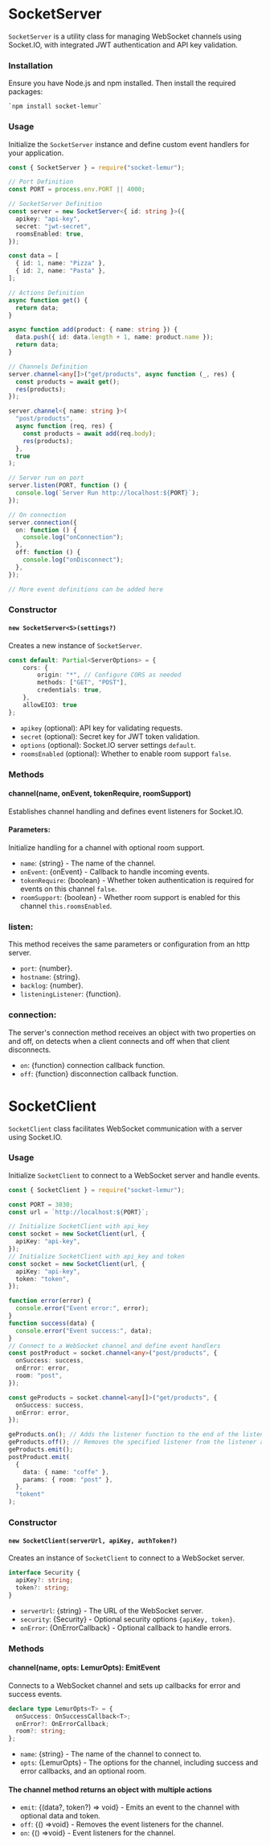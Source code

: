# SocketServer

`SocketServer` is a utility class for managing WebSocket channels using Socket.IO, with integrated JWT authentication and API key validation.

### Installation

Ensure you have Node.js and npm installed. Then install the required packages:

    `npm install socket-lemur`

### Usage

Initialize the `SocketServer` instance and define custom event handlers for your application.

```typescript
const { SocketServer } = require("socket-lemur");

// Port Definition
const PORT = process.env.PORT || 4000;

// SocketServer Definition
const server = new SocketServer<{ id: string }>({
  apikey: "api-key",
  secret: "jwt-secret",
  roomsEnabled: true,
});

const data = [
  { id: 1, name: "Pizza" },
  { id: 2, name: "Pasta" },
];

// Actions Definition
async function get() {
  return data;
}

async function add(product: { name: string }) {
  data.push({ id: data.length + 1, name: product.name });
  return data;
}

// Channels Definition
server.channel<any[]>("get/products", async function (_, res) {
  const products = await get();
  res(products);
});

server.channel<{ name: string }>(
  "post/products",
  async function (req, res) {
    const products = await add(req.body);
    res(products);
  },
  true
);

// Server run on port
server.listen(PORT, function () {
  console.log(`Server Run http://localhost:${PORT}`);
});

// On connection
server.connection({
  on: function () {
    console.log("onConnection");
  },
  off: function () {
    console.log("onDisconnect");
  },
});

// More event definitions can be added here
```

### Constructor

#### `new SocketServer<S>(settings?)`

Creates a new instance of `SocketServer`.

```typescript
const default: Partial<ServerOptions> = {
    cors: {
        origin: "*", // Configure CORS as needed
        methods: ["GET", "POST"],
        credentials: true,
    },
    allowEIO3: true
};
```

- `apikey` (optional): API key for validating requests.
- `secret` (optional): Secret key for JWT token validation.
- `options` (optional): Socket.IO server settings `default`.
- `roomsEnabled` (optional): Whether to enable room support `false`.

### Methods

#### channel<T>(name, onEvent, tokenRequire, roomSupport)

Establishes channel handling and defines event listeners for Socket.IO.

#### Parameters:

Initialize handling for a channel with optional room support.

- `name`: {string} - The name of the channel.
- `onEvent`: {onEvent} - Callback to handle incoming events.
- `tokenRequire`: {boolean} - Whether token authentication is required for events on this channel `false`.
- `roomSupport`: {boolean} - Whether room support is enabled for this channel `this.roomsEnabled`.

### listen:

This method receives the same parameters or configuration from an http server.

- `port`: {number}.
- `hostname`: {string}.
- `backlog`: {number}.
- `listeningListener`: {function}.

### connection:

The server's connection method receives an object with two properties on and off, on detects when a client connects and off when that client disconnects.

- `on`: {function} connection callback function.
- `off`: {function} disconnection callback function.

# SocketClient

`SocketClient` class facilitates WebSocket communication with a server using Socket.IO.

### Usage

Initialize `SocketClient` to connect to a WebSocket server and handle events.

```typescript
const { SocketClient } = require("socket-lemur");

const PORT = 3030;
const url = `http://localhost:${PORT}`;

// Initialize SocketClient with api_key
const socket = new SocketClient(url, {
  apiKey: "api-key",
});
// Initialize SocketClient with api_key and token
const socket = new SocketClient(url, {
  apiKey: "api-key",
  token: "token",
});

function error(error) {
  console.error("Event error:", error);
}
function success(data) {
  console.error("Event success:", data);
}
// Connect to a WebSocket channel and define event handlers
const postProduct = socket.channel<any>("post/products", {
  onSuccess: success,
  onError: error,
  room: "post",
});

const geProducts = socket.channel<any[]>("get/products", {
  onSuccess: success,
  onError: error,
});

geProducts.on(); // Adds the listener function to the end of the listeners array for the event named eventName.
geProducts.off(); // Removes the specified listener from the listener array for the event named eventName.
geProducts.emit();
postProduct.emit(
  {
    data: { name: "coffe" },
    params: { room: "post" },
  },
  "tokent"
);
```

### Constructor

#### `new SocketClient(serverUrl, apiKey, authToken?)`

Creates an instance of `SocketClient` to connect to a WebSocket server.

```typescript
interface Security {
  apiKey?: string;
  token?: string;
}
```

- `serverUrl`: {string} - The URL of the WebSocket server.
- `security`: {Security} - Optional security options `{apiKey, token}`.
- `onError`: {OnErrorCallback} - Optional callback to handle errors.

### Methods

#### channel<T>(name, opts: LemurOpts<T>): EmitEvent

Connects to a WebSocket channel and sets up callbacks for error and success events.

```typescript
declare type LemurOpts<T> = {
  onSuccess: OnSuccessCallback<T>;
  onError?: OnErrorCallback;
  room?: string;
};
```

- `name`: {string} - The name of the channel to connect to.
- `opts`: {LemurOpts} - The options for the channel, including success and error callbacks, and an optional room.

#### The channel method returns an object with multiple actions

- `emit`: {(data?, token?) => void} - Emits an event to the channel with optional data and token.
- `off`: {() =>void} - Removes the event listeners for the channel.
- `on`: {() =>void} - Event listeners for the channel.
